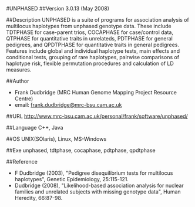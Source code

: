 #UNPHASED
##Version
3.0.13 (May 2008)

##Description
UNPHASED is a suite of programs for association analysis of multilocus haplotypes from unphased genotype data. These include TDTPHASE for case-parent trios, COCAPHASE for case/control data, QTPHASE for quantitative traits in unrelateds, PDTPHASE for general pedigrees, and QPDTPHASE for quantitative traits in general pedigrees. Features include global and individual haplotype tests, main effects and conditional tests, grouping of rare haplotypes, pairwise comparisons of haplotype risk, flexible permutation procedures and calculation of LD measures.

##Author
* Frank Dudbridge (MRC Human Genome Mapping Project Resource Centre)
* email: frank.dudbridge@mrc-bsu.cam.ac.uk

##URL
http://www.mrc-bsu.cam.ac.uk/personal/frank/software/unphased/

##Language
C++, Java

##OS
UNIX(SOlaris), Linux, MS-Windows

##Exe
unphased, tdtphase, cocaphase, pdtphase, qpdtphase

##Reference
* F Dudbridge (2003), "Pedigree disequilibrium tests for multilocus haplotypes", Genetic Epidemiology, 25:115-121.
* Dudbridge (2008), "Likelihood-based association analysis for nuclear families and unrelated subjects with missing genotype data", Human Heredity, 66:87-98.

